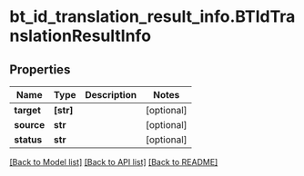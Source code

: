 # bt_id_translation_result_info.BTIdTranslationResultInfo

## Properties
Name | Type | Description | Notes
------------ | ------------- | ------------- | -------------
**target** | **[str]** |  | [optional] 
**source** | **str** |  | [optional] 
**status** | **str** |  | [optional] 

[[Back to Model list]](../README.md#documentation-for-models) [[Back to API list]](../README.md#documentation-for-api-endpoints) [[Back to README]](../README.md)


